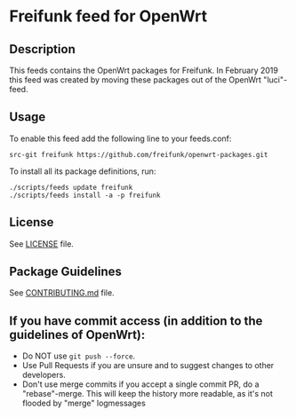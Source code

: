 # Freifunk feed for OpenWrt

## Description

This feeds contains the OpenWrt packages for Freifunk. In February 2019 this feed was created by moving these packages out of the OpenWrt "luci"-feed.

## Usage

To enable this feed add the following line to your feeds.conf:
```
src-git freifunk https://github.com/freifunk/openwrt-packages.git
```

To install all its package definitions, run:
```
./scripts/feeds update freifunk
./scripts/feeds install -a -p freifunk
```

## License

See [LICENSE](LICENSE) file.
 
## Package Guidelines

See [CONTRIBUTING.md](CONTRIBUTING.md) file.

## If you have commit access (in addition to the guidelines of OpenWrt):

* Do NOT use `git push --force`.
* Use Pull Requests if you are unsure and to suggest changes to other developers.
* Don't use merge commits if you accept a single commit PR, do a "rebase"-merge. This will keep the history more readable, as it's not flooded by "merge" logmessages

